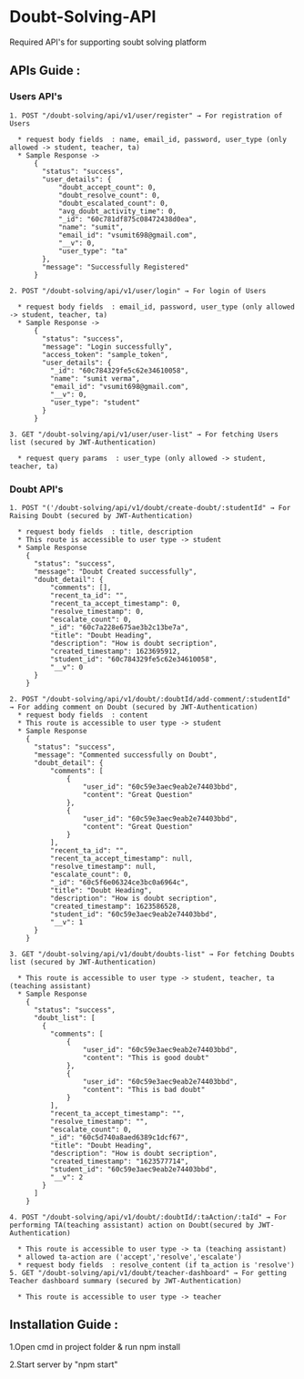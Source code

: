 # Doubt-Solving-API

Required API's for supporting soubt solving platform

## APIs Guide :
### Users API's

    1. POST "/doubt-solving/api/v1/user/register" → For registration of Users

      * request body fields  : name, email_id, password, user_type (only allowed -> student, teacher, ta)
      * Sample Response ->
          {
            "status": "success",
            "user_details": {
                "doubt_accept_count": 0,
                "doubt_resolve_count": 0,
                "doubt_escalated_count": 0,
                "avg_doubt_activity_time": 0,
                "_id": "60c781df875c08472438d0ea",
                "name": "sumit",
                "email_id": "vsumit698@gmail.com",
                "__v": 0,
                "user_type": "ta"
            },
            "message": "Successfully Registered"
          }

    2. POST "/doubt-solving/api/v1/user/login" → For login of Users

      * request body fields  : email_id, password, user_type (only allowed -> student, teacher, ta)
      * Sample Response -> 
          {
            "status": "success",
            "message": "Login successfully",
            "access_token": "sample_token",
            "user_details": {
              "_id": "60c784329fe5c62e34610058",
              "name": "sumit verma",
              "email_id": "vsumit698@gmail.com",
              "__v": 0,
              "user_type": "student"
            }
          }

    3. GET "/doubt-solving/api/v1/user/user-list" → For fetching Users list (secured by JWT-Authentication)

      * request query params  : user_type (only allowed -> student, teacher, ta)
### Doubt API's

    1. POST "('/doubt-solving/api/v1/doubt/create-doubt/:studentId" → For Raising Doubt (secured by JWT-Authentication)

      * request body fields  : title, description
      * This route is accessible to user type -> student
      * Sample Response 
        {
          "status": "success",
          "message": "Doubt Created successfully",
          "doubt_detail": {
              "comments": [],
              "recent_ta_id": "",
              "recent_ta_accept_timestamp": 0,
              "resolve_timestamp": 0,
              "escalate_count": 0,
              "_id": "60c7a228e675ae3b2c13be7a",
              "title": "Doubt Heading",
              "description": "How is doubt secription",
              "created_timestamp": 1623695912,
              "student_id": "60c784329fe5c62e34610058",
              "__v": 0
          }
        }

    2. POST "/doubt-solving/api/v1/doubt/:doubtId/add-comment/:studentId" → For adding comment on Doubt (secured by JWT-Authentication)
      * request body fields  : content
      * This route is accessible to user type -> student
      * Sample Response
        {
          "status": "success",
          "message": "Commented successfully on Doubt",
          "doubt_detail": {
              "comments": [
                  {
                      "user_id": "60c59e3aec9eab2e74403bbd",
                      "content": "Great Question"
                  },
                  {
                      "user_id": "60c59e3aec9eab2e74403bbd",
                      "content": "Great Question"
                  }
              ],
              "recent_ta_id": "",
              "recent_ta_accept_timestamp": null,
              "resolve_timestamp": null,
              "escalate_count": 0,
              "_id": "60c5f6e06324ce3bc0a6964c",
              "title": "Doubt Heading",
              "description": "How is doubt secription",
              "created_timestamp": 1623586528,
              "student_id": "60c59e3aec9eab2e74403bbd",
              "__v": 1
          }
        }

    3. GET "/doubt-solving/api/v1/doubt/doubts-list" → For fetching Doubts list (secured by JWT-Authentication)

      * This route is accessible to user type -> student, teacher, ta (teaching assistant)
      * Sample Response
        {
          "status": "success",
          "doubt_list": [
            {
              "comments": [
                  {
                      "user_id": "60c59e3aec9eab2e74403bbd",
                      "content": "This is good doubt"
                  },
                  {
                      "user_id": "60c59e3aec9eab2e74403bbd",
                      "content": "This is bad doubt"
                  }
              ],
              "recent_ta_accept_timestamp": "",
              "resolve_timestamp": "",
              "escalate_count": 0,
              "_id": "60c5d740a8aed6389c1dcf67",
              "title": "Doubt Heading",
              "description": "How is doubt secription",
              "created_timestamp": "1623577714",
              "student_id": "60c59e3aec9eab2e74403bbd",
              "__v": 2
            }
          ]
        }

    4. POST "/doubt-solving/api/v1/doubt/:doubtId/:taAction/:taId" → For performing TA(teaching assistant) action on Doubt(secured by JWT-Authentication)

      * This route is accessible to user type -> ta (teaching assistant)
      * allowed ta-action are ('accept','resolve','escalate')
      * request body fields  : resolve_content (if ta_action is 'resolve')
    5. GET "/doubt-solving/api/v1/doubt/teacher-dashboard" → For getting Teacher dashboard summary (secured by JWT-Authentication)

      * This route is accessible to user type -> teacher

## Installation Guide :

1.Open cmd in project folder & run npm install

2.Start server by "npm start"

